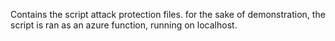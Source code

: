 Contains the script attack protection files.
for the sake of demonstration, the script is ran as an azure function, running on localhost.
